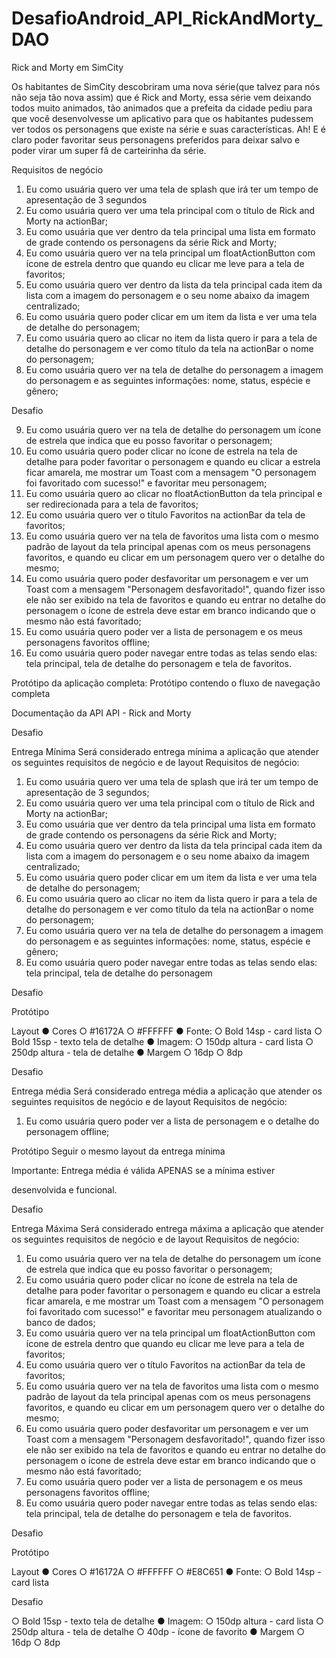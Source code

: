 # DesafioAndroid_API_RickAndMorty_DAO

Rick and Morty em SimCity

Os habitantes de SimCity descobriram uma nova série(que talvez para nós
não seja tão nova assim) que é Rick and Morty, essa série vem deixando
todos muito animados, tão animados que a prefeita da cidade pediu para
que você desenvolvesse um aplicativo para que os habitantes pudessem
ver todos os personagens que existe na série e suas características.
Ah! E é claro poder favoritar seus personagens preferidos para deixar salvo
e poder virar um super fã de carteirinha da série.

Requisitos de negócio
1. Eu como usuária quero ver uma tela de splash que irá ter um tempo
de apresentação de 3 segundos
2. Eu como usuária quero ver uma tela principal com o título de Rick
and Morty na actionBar;
3. Eu como usuária que ver dentro da tela principal uma lista em
formato de grade contendo os personagens da série Rick and Morty;
4. Eu como usuária quero ver na tela principal um floatActionButton
com ícone de estrela dentro que quando eu clicar me leve para a tela
de favoritos;
5. Eu como usuária quero ver dentro da lista da tela principal cada item
da lista com a imagem do personagem e o seu nome abaixo da
imagem centralizado;
6. Eu como usuária quero poder clicar em um item da lista e ver uma
tela de detalhe do personagem;
7. Eu como usuária quero ao clicar no item da lista quero ir para a tela
de detalhe do personagem e ver como título da tela na actionBar o
nome do personagem;
8. Eu como usuária quero ver na tela de detalhe do personagem a
imagem do personagem e as seguintes informações: nome, status,
espécie e gênero;

Desafio

9. Eu como usuária quero ver na tela de detalhe do personagem um
ícone de estrela que indica que eu posso favoritar o personagem;
10. Eu como usuária quero poder clicar no ícone de estrela na tela de
detalhe para poder favoritar o personagem e quando eu clicar a
estrela ficar amarela, me mostrar um Toast com a mensagem "O
personagem foi favoritado com sucesso!" e favoritar meu
personagem;
11. Eu como usuária quero ao clicar no floatActionButton da tela
principal e ser redirecionada para a tela de favoritos;
12. Eu como usuária quero ver o título Favoritos na actionBar da tela de
favoritos;
13. Eu como usuária quero ver na tela de favoritos uma lista com o
mesmo padrão de layout da tela principal apenas com os meus
personagens favoritos, e quando eu clicar em um personagem quero
ver o detalhe do mesmo;
14. Eu como usuária quero poder desfavoritar um personagem e ver um
Toast com a mensagem "Personagem desfavoritado!", quando fizer
isso ele não ser exibido na tela de favoritos e quando eu entrar no
detalhe do personagem o ícone de estrela deve estar em branco
indicando que o mesmo não está favoritado;
15. Eu como usuária quero poder ver a lista de personagem e os meus
personagens favoritos offline;
16. Eu como usuária quero poder navegar entre todas as telas sendo
elas: tela principal, tela de detalhe do personagem e tela de favoritos.

Protótipo da aplicação completa:
Protótipo contendo o fluxo de navegação completa

Documentação da API
API - Rick and Morty

Desafio

Entrega Mínima
Será considerado entrega mínima a aplicação que atender os seguintes
requisitos de negócio e de layout
Requisitos de negócio:
1. Eu como usuária quero ver uma tela de splash que irá ter um tempo
de apresentação de 3 segundos;
2. Eu como usuária quero ver uma tela principal com o título de Rick
and Morty na actionBar;
3. Eu como usuária que ver dentro da tela principal uma lista em
formato de grade contendo os personagens da série Rick and Morty;
4. Eu como usuária quero ver dentro da lista da tela principal cada item
da lista com a imagem do personagem e o seu nome abaixo da
imagem centralizado;
5. Eu como usuária quero poder clicar em um item da lista e ver uma
tela de detalhe do personagem;
6. Eu como usuária quero ao clicar no item da lista quero ir para a tela
de detalhe do personagem e ver como título da tela na actionBar o
nome do personagem;
7. Eu como usuária quero ver na tela de detalhe do personagem a
imagem do personagem e as seguintes informações: nome, status,
espécie e gênero;
8. Eu como usuária quero poder navegar entre todas as telas sendo
elas: tela principal, tela de detalhe do personagem

Desafio

Protótipo

Layout
● Cores
○ #16172A
○ #FFFFFF
● Fonte:
○ Bold 14sp - card lista
○ Bold 15sp - texto tela de detalhe
● Imagem:
○ 150dp altura - card lista
○ 250dp altura - tela de detalhe
● Margem
○ 16dp
○ 8dp

Desafio

Entrega média
Será considerado entrega média a aplicação que atender os seguintes
requisitos de negócio e de layout
Requisitos de negócio:
1. Eu como usuária quero poder ver a lista de personagem e o detalhe
do personagem offline;

Protótipo
Seguir o mesmo layout da entrega mínima

Importante: Entrega média é válida APENAS se a mínima estiver

desenvolvida e funcional.

Desafio

Entrega Máxima
Será considerado entrega máxima a aplicação que atender os seguintes
requisitos de negócio e de layout
Requisitos de negócio:
1. Eu como usuária quero ver na tela de detalhe do personagem um
ícone de estrela que indica que eu posso favoritar o personagem;
2. Eu como usuária quero poder clicar no ícone de estrela na tela de
detalhe para poder favoritar o personagem e quando eu clicar a
estrela ficar amarela, e me mostrar um Toast com a mensagem "O
personagem foi favoritado com sucesso!" e favoritar meu
personagem atualizando o banco de dados;
3. Eu como usuária quero ver na tela principal um floatActionButton
com ícone de estrela dentro que quando eu clicar me leve para a tela
de favoritos;
4. Eu como usuária quero ver o título Favoritos na actionBar da tela de
favoritos;
5. Eu como usuária quero ver na tela de favoritos uma lista com o
mesmo padrão de layout da tela principal apenas com os meus
personagens favoritos, e quando eu clicar em um personagem quero
ver o detalhe do mesmo;
6. Eu como usuária quero poder desfavoritar um personagem e ver um
Toast com a mensagem "Personagem desfavoritado!", quando fizer
isso ele não ser exibido na tela de favoritos e quando eu entrar no
detalhe do personagem o ícone de estrela deve estar em branco
indicando que o mesmo não está favoritado;
7. Eu como usuária quero poder ver a lista de personagem e os meus
personagens favoritos offline;
8. Eu como usuária quero poder navegar entre todas as telas sendo
elas: tela principal, tela de detalhe do personagem e tela de favoritos.

Desafio

Protótipo

Layout
● Cores
○ #16172A
○ #FFFFFF
○ #E8C651
● Fonte:
○ Bold 14sp - card lista

Desafio

○ Bold 15sp - texto tela de detalhe
● Imagem:
○ 150dp altura - card lista
○ 250dp altura - tela de detalhe
○ 40dp - ícone de favorito
● Margem
○ 16dp
○ 8dp
